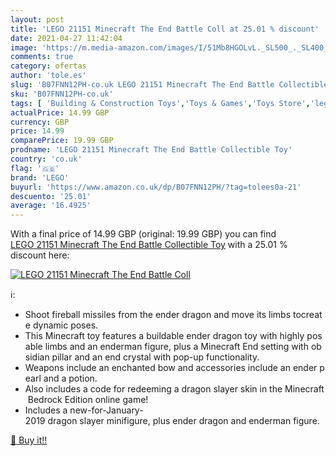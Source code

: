 ```yaml
---
layout: post
title: 'LEGO 21151 Minecraft The End Battle Coll at 25.01 % discount'
date: 2021-04-27 11:42:04
image: 'https://m.media-amazon.com/images/I/51Mb8HGOLvL._SL500_._SL400_.jpg'
comments: true
category: ofertas
author: 'tole.es'
slug: 'B07FNN12PH-co.uk LEGO 21151 Minecraft The End Battle Collectible Toy'
sku: 'B07FNN12PH-co.uk'
tags: [ 'Building & Construction Toys','Toys & Games','Toys Store','lego', ]
actualPrice: 14.99 GBP
currency: GBP
price: 14.99
comparePrice: 19.99 GBP
prodname: 'LEGO 21151 Minecraft The End Battle Collectible Toy'
country: 'co.uk'
flag: '🇬🇧'
brand: 'LEGO'
buyurl: 'https://www.amazon.co.uk/dp/B07FNN12PH/?tag=tolees0a-21'
descuento: '25.01'
average: '16.4925'
---
```


With a final price of 14.99 GBP (original: 19.99 GBP) you can find [LEGO 21151 Minecraft The End Battle Collectible Toy](https://www.amazon.co.uk/dp/B07FNN12PH/?tag=tolees0a-21) with a  25.01 % discount here:

[![LEGO 21151 Minecraft The End Battle Coll](https://m.media-amazon.com/images/I/51Mb8HGOLvL._SL500_._SL400_.jpg)](https://www.amazon.co.uk/dp/B07FNN12PH/?tag=tolees0a-21)

ℹ️:

- Shoot fireball missiles from the ender dragon and move its limbs tocreate dynamic poses.
- This Minecraft toy features a buildable ender dragon toy with highly posable limbs and an enderman figure, plus a Minecraft End setting with obsidian pillar and an end crystal with pop-up functionality.
- Weapons include an enchanted bow and accessories include an ender pearl and a potion.
- Also includes a code for redeeming a dragon slayer skin in the Minecraft Bedrock Edition online game!
- Includes a new-for-January-2019 dragon slayer minifigure, plus ender dragon and enderman figure.

[🛒 Buy it!!](https://www.amazon.co.uk/dp/B07FNN12PH/?tag=tolees0a-21)
